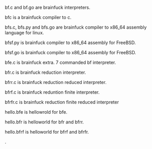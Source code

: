 bf.c and bf.go are brainfuck interpreters.

bfc is a brainfuck compiler to c.

bfs.c, bfs.py and bfs.go are brainfuck compiler to x86_64 assembly language for linux.

bfsf.py is brainfuck compiler to x86_64 assembly for FreeBSD.

bfsf.go is brainfuck compiler to x86_64 assembly for FreeBSD.

bfe.c is brainfuck extra. 7 commanded bf interpreter.

bfr.c is brainfuck reduction interpreter.

bfrr.c is brainfuck reduction reduced interpreter.

bfrf.c is brainfuck reduntion finite interpreter.

bfrfr.c is brainfuck reduction finite reduced interpreter

hello.bfe is hellowrold for bfe.

hello.bfr is helloworld for bfr and bfrr.

hello.bfrf is helloworld for bfrf and bfrfr. 

.
